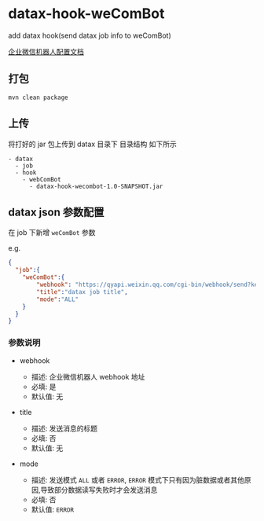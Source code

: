 # datax-hook-weComBot
add datax hook(send datax job info to weComBot)


[企业微信机器人配置文档](https://developer.work.weixin.qq.com/document/path/91770)


## 打包
```
mvn clean package
```

## 上传
将打好的 jar 包上传到 datax 目录下
目录结构 如下所示
```
- datax
  - job
  - hook
    - webComBot
      - datax-hook-wecombot-1.0-SNAPSHOT.jar
```


## datax json 参数配置
在 job 下新增 `weComBot` 参数

e.g.
```json
{
  "job":{
    "weComBot":{
        "webhook": "https://qyapi.weixin.qq.com/cgi-bin/webhook/send?key=xxxxxxxxxxxx",
        "title":"datax job title",
        "mode":"ALL"
    }
  }
}
```

### 参数说明

- webhook
  - 描述: 企业微信机器人 webhook 地址
  - 必填: 是
  - 默认值: 无
  
- title
  - 描述: 发送消息的标题
  - 必填: 否
  - 默认值: 无

- mode
  - 描述: 发送模式 `ALL` 或者 `ERROR`, `ERROR` 模式下只有因为脏数据或者其他原因,导致部分数据读写失败时才会发送消息
  - 必填: 否
  - 默认值: `ERROR`






